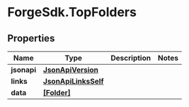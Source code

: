 # ForgeSdk.TopFolders

## Properties
Name | Type | Description | Notes
------------ | ------------- | ------------- | -------------
**jsonapi** | [**JsonApiVersion**](JsonApiVersion.md) |  | 
**links** | [**JsonApiLinksSelf**](JsonApiLinksSelf.md) |  | 
**data** | [**[Folder]**](Folder.md) |  | 


